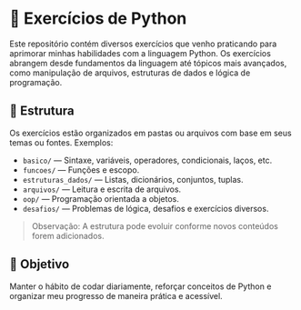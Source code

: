# 🐍 Exercícios de Python

Este repositório contém diversos exercícios que venho praticando para aprimorar minhas habilidades com a linguagem Python. Os exercícios abrangem desde fundamentos da linguagem até tópicos mais avançados, como manipulação de arquivos, estruturas de dados e lógica de programação.

## 📁 Estrutura

Os exercícios estão organizados em pastas ou arquivos com base em seus temas ou fontes. Exemplos:

- `basico/` — Sintaxe, variáveis, operadores, condicionais, laços, etc.
- `funcoes/` — Funções e escopo.
- `estruturas_dados/` — Listas, dicionários, conjuntos, tuplas.
- `arquivos/` — Leitura e escrita de arquivos.
- `oop/` — Programação orientada a objetos.
- `desafios/` — Problemas de lógica, desafios e exercícios diversos.

> Observação: A estrutura pode evoluir conforme novos conteúdos forem adicionados.

## 🧠 Objetivo

Manter o hábito de codar diariamente, reforçar conceitos de Python e organizar meu progresso de maneira prática e acessível.

